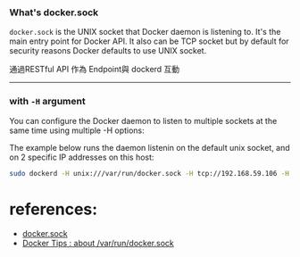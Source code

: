 ### What's docker.sock
`docker.sock` is the UNIX socket that Docker daemon is listening to. It's the main entry point for Docker API. It also can be TCP socket but by default for security reasons Docker defaults to use UNIX socket.

通過RESTful API  作為 Endpoint與 dockerd 互動

---
### with `-H` argument
You can configure the Docker daemon to listen to multiple sockets at the same time using multiple -H options:

The example below runs the daemon listenin on the default unix socket, and on 2 specific IP addresses on this host:
```sh
sudo dockerd -H unix:///var/run/docker.sock -H tcp://192.168.59.106 -H tcp://10.10.10.2
```

# references: 
* [docker.sock](https://docs.docker.com/engine/reference/commandline/dockerd/#examples)
* [Docker Tips : about /var/run/docker.sock](https://betterprogramming.pub/about-var-run-docker-sock-3bfd276e12fd)

